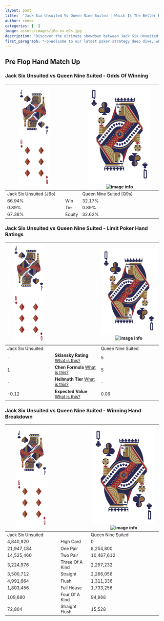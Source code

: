 ```yaml
---
layout: post
title:  "Jack Six Unsuited Vs Queen Nine Suited | Which Is The Better Hand In Poker? A Complete Guide"
author: reece
categories: [  ]
image: assets/images/j6o-vs-q9s.jpg
description: "Discover the ultimate showdown between Jack Six Unsuited and Queen Nine Suited in poker! Uncover the odds, strategies, and scenarios where one hand triumphs over the other. Get ready to up your poker game with this thrilling analysis."
first_paragraph: "<p>Welcome to our latest poker strategy deep dive, where we're pitting two distinct hands against each other in a high-stakes showdown: Jack Six Unsuited vs Queen Nine Suited.</p><p>In the dynamic world of poker, every decision counts, and knowing which hand holds the upper hand is key to your success at the table.</p><p>In this article, we'll dissect these two hands, explore the scenarios where one dominates the other, and equip you with the knowledge to make strategic choices that can tip the odds in your favor.</p><p>Get ready to unravel the intriguing dynamics of these poker hands and elevate your game to new heights.</p>"
---
```




[comment]: # (sp0)

## Pre Flop Hand Match Up

<div class="table hand-ratings" markdown="1"> 



### Jack Six Unsuited vs Queen Nine Suited - Odds Of Winning


    
| ![image info](assets/images/hand1/J.png) ![image info](assets/images/hand1/6o.png) |  | ![image info](assets/images/hand2/Q.png) ![image info](assets/images/hand2/9s.png) |
| -------- | -------- | -------- |
| Jack Six Unsuited (J6o) |  | Queen Nine Suited (Q9s) |
| 66.94% | Win | 32.17% |
| 0.89% | Tie | 0.89% |
| 67.38% | Equity | 32.62% |




[comment]: # (sp1)



### Jack Six Unsuited vs Queen Nine Suited - Limit Poker Hand Ratings


    
| ![image info](assets/images/hand1/J.png) ![image info](assets/images/hand1/6o.png) |  | ![image info](assets/images/hand2/Q.png) ![image info](assets/images/hand2/9s.png) |
| -------- | -------- | -------- |
| Jack Six Unsuited |  | Queen Nine Suited |
| - | **Sklansky Rating** [What is this?](/sklansky-rating-explained) | 5 |
| 1 | **Chen Formula** [What is this?](/chen-formula-explained) | 5 |
| - | **Hellmuth Tier** [What is this?](/Hellmuth-tier-explained) | - |
| -0.12 | **Expected Value** [What is this?](/expected-value-explained) | 0.06 |




[comment]: # (sp2)



### Jack Six Unsuited vs Queen Nine Suited - Winning Hand Breakdown


    
| ![image info](assets/images/hand1/J.png) ![image info](assets/images/hand1/6o.png) |  | ![image info](assets/images/hand2/Q.png) ![image info](assets/images/hand2/9s.png) |
| -------- | -------- | -------- |
| Jack Six Unsuited |  | Queen Nine Suited |
| 4,840,920 | High Card | 0 |
| 21,947,184 | One Pair | 8,254,800 |
| 14,525,460 | Two Pair | 10,467,612 |
| 3,224,976 | Three Of A Kind | 2,297,232 |
| 3,500,712 | Straight | 2,266,056 |
| 4,991,664 | Flush | 1,311,336 |
| 1,803,456 | Full House | 1,733,256 |
| 109,680 | Four Of A Kind | 94,968 |
| 72,804 | Straight Flush | 15,528 |




[comment]: # (sp3)



</div>

[comment]: # (sp4)



[comment]: # (sp5)

